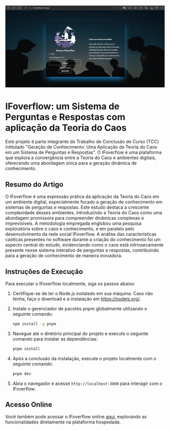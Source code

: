 ![Login IFoverflow](image.png)

# IFoverflow: um Sistema de Perguntas e Respostas com aplicação da Teoria do Caos

Este projeto é parte integrante do Trabalho de Conclusão de Curso (TCC) intitulado "Geração de Conhecimento: Uma Aplicação da Teoria do Caos em um Sistema de Perguntas e Respostas". O IFoverflow é uma plataforma que explora a convergência entre a Teoria do Caos e ambientes digitais, oferecendo uma abordagem única para a geração dinâmica de conhecimento.

## Resumo do Artigo

O IFoverflow é uma expressão prática da aplicação da Teoria do Caos em um ambiente digital, especialmente focado a geração de conhecimento em sistemas de perguntas e respostas. Este estudo destaca a crescente complexidade desses ambientes, introduzindo a Teoria do Caos como uma abordagem promissora para compreender dinâmicas complexas e imprevisíveis. A metodologia empregada englobou uma pesquisa exploratória sobre o caos e conhecimento, e em paralelo pelo desenvolvimento da rede social IFoverflow. A análise das características caóticas presentes no software durante a criação do conhecimento foi um aspecto central do estudo, evidenciando como o caos está intrinsecamente presente nesse sistema interativo de perguntas e respostas, contribuindo para a geração de conhecimento de maneira inovadora.

## Instruções de Execução

Para executar o IFoverflow localmente, siga os passos abaixo:

1. Certifique-se de ter o Node.js instalado em sua máquina. Caso não tenha, faça o download e a instalação em https://nodejs.org/.

2. Instale o gerenciador de pacotes pnpm globalmente utilizando o seguinte comando:

   ```bash
   npm install -g pnpm
   ```

3. Navegue até o diretório principal do projeto e execute o seguinte comando para instalar as dependências:

   ```bash
   pnpm install
   ```

4. Após a conclusão da instalação, execute o projeto localmente com o seguinte comando:

   ```bash
   pnpm dev
   ```

5. Abra o navegador e acesse `http://localhost:3000` para interagir com o IFoverflow.

## Acesso Online

Você também pode acessar o IFoverflow online [aqui](https://ifoverflow.vercel.app/), explorando as funcionalidades diretamente na plataforma hospedada.
